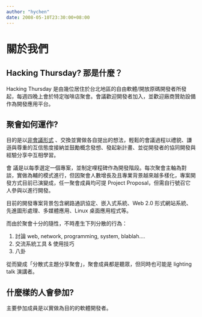 ```yaml
---
author: "hychen"
date: 2008-05-10T23:30:00+08:00
---
```

# 關於我們

<h2 class="title">Hacking Thursday? 那是什麼？</h2>
<p>Hacking Thursday 是由幾位居住於台北地區的自由軟體/開放原碼開發者所發起，每週四晚上會於特定咖啡店聚會。會議歡迎開發者加入，並歡迎廠商贊助設備作為開發應用平台。</p>
<h2 class="title">聚會如何運作?</h2>
<p>目的是以<a href="http://ilyagram.org/blog/archives/2010.html">非會議形式</a> 、交換並實做各自提出的想法，輕鬆的會議過程以禮貌、謙遜與尊重的互信態度接納並鼓勵概念發想、發起新計畫、並從開發者的協同開發與經驗分享中互相學習。</p>
<p>會 議是以每季選定一個專案，並制定哩程碑作為開發階段。每次聚會主軸為對談，實做為輔的模式進行，但因聚會人數增長及且專業背景越來越多樣化，專案開發方式目前已演變成，任一聚會成員均可提 Project Proposal，但需自行號召它人參與以進行開發。</p>
<p>目前的開發專案背景包含網路通訊協定、嵌入式系統、Web 2.0 形式網站系統、先進圖形處理、多媒體應用、Linux 桌面應用程式等。</p>
<p>而由於聚會十分的隨性，不時產生下列分散的行為：</p>
<ol>
<li>討論 web, network, programming, system, blablah....</li>
<li>交流系統工具 &amp; 使用技巧</li>
<li>八卦</li>
</ol>
<p>從而變成「分散式主題分享聚會」，聚會成員都是聽眾，但同時也可能是 lighting talk 演講者。</p>
<h2 class="title">什麼樣的人會參加?</h2>
<p>主要參加成員是以實做為目的的軟體開發者。</p>
